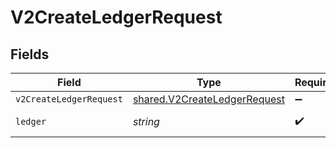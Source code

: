 # V2CreateLedgerRequest


## Fields

| Field                                                                               | Type                                                                                | Required                                                                            | Description                                                                         | Example                                                                             |
| ----------------------------------------------------------------------------------- | ----------------------------------------------------------------------------------- | ----------------------------------------------------------------------------------- | ----------------------------------------------------------------------------------- | ----------------------------------------------------------------------------------- |
| `v2CreateLedgerRequest`                                                             | [shared.V2CreateLedgerRequest](../../../sdk/models/shared/v2createledgerrequest.md) | :heavy_minus_sign:                                                                  | N/A                                                                                 |                                                                                     |
| `ledger`                                                                            | *string*                                                                            | :heavy_check_mark:                                                                  | Name of the ledger.                                                                 | ledger001                                                                           |